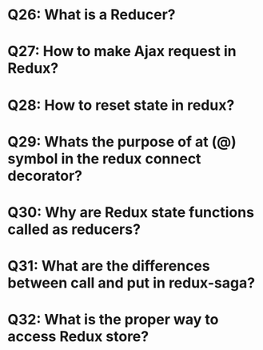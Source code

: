 # Q26: What is a Reducer?  

# Q27: How to make Ajax request in Redux?  

# Q28: How to reset state in redux?  

# Q29: Whats the purpose of at (@) symbol in the redux connect decorator?  

# Q30: Why are Redux state functions called as reducers?  

# Q31: What are the differences between call and put in redux-saga?  

# Q32: What is the proper way to access Redux store?  


